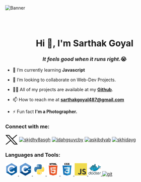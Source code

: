 <!-- <h1 align = "center"><b>👋 Hi, I’m Sarthak Goyal</b></h1>
<h3 align = "center"><i>It feels good when it runs right.</i>😭</h3>
<br>
<p>- 👀 I’m interested in Web Develpoment.</p>
<p>- 🌱 I’m currently learning HTML, CSS, JS, C, Python.</p>
<p>- 💞️ I’m looking to collaborate on Web-Dev Projects.</p>
<p>- 📫 You can Reach me through my gmail.</p>
<p>- ⚡ Fun fact: I'm a Photographer. My Insta - <a href = "https://www.instagram.com/sarthak_g0yal/" textDecorationLine = 'none' color="white">sarthak_g0yal</a></p>
<!--
Sarthak-G0yal/Sarthak-G0yal is a ✨ special ✨ repository because its `README.md` (this file) appears on your GitHub profile.
You can click the Preview link to take a look at your changes.
--->
<img src="resource\profile_banner.png" alt="Banner"/>


<br><br>
<h1 align="center">Hi 👋, I'm Sarthak Goyal</h1>
<h3 align="center"><i>It feels good when it runs right.</i>😭</h3>

<!-- - 🔭 I’m currently working on [jahsfh](fjkashdilflbn) -->

- 🌱 I’m currently learning **Javascript**

- 👯 I’m looking to collaborate on Web-Dev Projects.

<!-- - 🤝 I’m looking for help with [kjasfbhuihfkjadi](fkjasbdlf) -->

- 👨‍💻 All of my projects are available at my [**Github**](https://github.com/Sarthak-G0yal).

<!-- - 📝 I regularly write articles on [kwhjaddbfvuoyb](kwhjaddbfvuoyb) -->

<!-- - 💬 Ask me about **iasdfiuyb** -->

- 📫 How to reach me at **sarthakgoyal487@gmail.com**

<!-- - 📄 Know about my experiences [kfhjawbyb](kfhjawbyb) -->

- ⚡ Fun fact **I'm a Photographer.**

<h3 align="left">Connect with me:</h3>
<p align="left">
<a href="https://x.com/SARTHAK_G0YAL" target="blank"><img align="center" src="resource/twitter.png" alt="khjasbdiyasn" height="30" width="40" /></a>
<a href="https://www.linkedin.com/in/sarthak-g0yal/" target="blank"><img align="center" src="https://raw.githubusercontent.com/rahuldkjain/github-profile-readme-generator/master/src/images/icons/Social/linked-in-alt.svg" alt="skjdhy8asgh" height="30" /></a>
<a href="https://www.instagram.com/sarthak_g0yal/" target="blank"><img align="center" src="https://raw.githubusercontent.com/rahuldkjain/github-profile-readme-generator/master/src/images/icons/Social/instagram.svg" alt="jdahgsuycby" height="30" width="40" /></a>
<a href="https://www.codechef.com/users/sarthak_g0yal" target="blank"><img align="center" src="https://cdn.jsdelivr.net/npm/simple-icons@3.1.0/icons/codechef.svg" alt="askjbdyab" height="30" width="40" /></a>
<a href="https://leetcode.com/u/9TIzQvleYO/" target="blank"><img align="center" src="https://raw.githubusercontent.com/rahuldkjain/github-profile-readme-generator/master/src/images/icons/Social/leet-code.svg" alt="skhjdayg" height="30" width="40" /></a>
</p>

<h3 align="left">Languages and Tools:</h3>
<p align="left">  <a href="https://www.cprogramming.com/" target="_blank" rel="noreferrer"> <img src="https://raw.githubusercontent.com/devicons/devicon/master/icons/c/c-original.svg" alt="c" width="40" height="40"/> </a> <a href="https://www.w3schools.com/cpp/" target="_blank" rel="noreferrer"> <img src="https://raw.githubusercontent.com/devicons/devicon/master/icons/cplusplus/cplusplus-original.svg" alt="cplusplus" width="40" height="40"/> </a> <a href="https://www.python.org" target="_blank" rel="noreferrer"> <img src="https://raw.githubusercontent.com/devicons/devicon/master/icons/python/python-original.svg" alt="python" width="40" height="40"/> </a><a href="https://www.w3.org/html/" target="_blank" rel="noreferrer"> <img src="https://raw.githubusercontent.com/devicons/devicon/master/icons/html5/html5-original-wordmark.svg" alt="html5" width="40" height="40"/> </a><a href="https://www.w3schools.com/css/" target="_blank" rel="noreferrer"> <img src="https://raw.githubusercontent.com/devicons/devicon/master/icons/css3/css3-original-wordmark.svg" alt="css3" width="40" height="40"/> </a> <a href="https://developer.mozilla.org/en-US/docs/Web/JavaScript" target="_blank" rel="noreferrer"> <img src="https://raw.githubusercontent.com/devicons/devicon/master/icons/javascript/javascript-original.svg" alt="javascript" width="40" height="40"/> </a><a href="https://www.docker.com/" target="_blank" rel="noreferrer"> <img src="https://raw.githubusercontent.com/devicons/devicon/master/icons/docker/docker-original-wordmark.svg" alt="docker" width="40" height="40"/> </a> <a href="https://git-scm.com/" target="_blank" rel="noreferrer"> <img src="https://www.vectorlogo.zone/logos/git-scm/git-scm-icon.svg" alt="git" width="40" height="40"/> </a>   
<!-- <a href="https://www.mongodb.com/" target="_blank" rel="noreferrer"> <img src="https://raw.githubusercontent.com/devicons/devicon/master/icons/mongodb/mongodb-original-wordmark.svg" alt="mongodb" width="40" height="40"/> </a> <a href="https://nodejs.org" target="_blank" rel="noreferrer"> <img src="https://raw.githubusercontent.com/devicons/devicon/master/icons/nodejs/nodejs-original-wordmark.svg" alt="nodejs" width="40" height="40"/> </a>  <a href="https://reactjs.org/" target="_blank" rel="noreferrer"> <img src="https://raw.githubusercontent.com/devicons/devicon/master/icons/react/react-original-wordmark.svg" alt="react" width="40" height="40"/> </a> </p> -->
<!-- <a href="https://www.python.org" target="_blank" rel="noreferrer"> <img src="https://raw.githubusercontent.com/devicons/devicon/master/icons/python/python-original.svg" alt="python" width="40" height="40"/> </a> -->